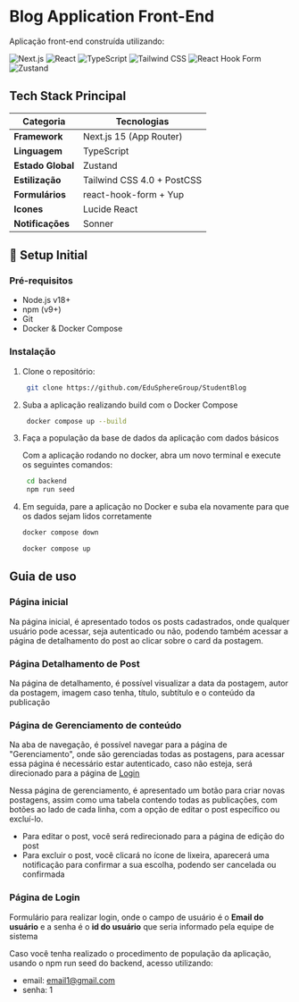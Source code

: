 # Blog Application Front-End

Aplicação front-end construída utilizando:

![Next.js](https://img.shields.io/badge/Next.js-15.1.7-black)
![React](https://img.shields.io/badge/React-18.2-%2361DAFB)
![TypeScript](https://img.shields.io/badge/TypeScript-5.0-%233178C6)
![Tailwind CSS](https://img.shields.io/badge/Tailwind_CSS-4.0-%2338B2AC)
![React Hook Form](https://img.shields.io/badge/React_Hook_Form-7.54.2-%234f46e5)
![Zustand](https://img.shields.io/badge/Zustand-5.0.3-%23d1d5db)

## Tech Stack Principal

| Categoria            | Tecnologias                                                                  |
|----------------------|-----------------------------------------------------------------------------|
| **Framework**        | Next.js 15 (App Router)                                                     |
| **Linguagem**        | TypeScript                                                                  |
| **Estado Global**    | Zustand                                                                     |
| **Estilização**      | Tailwind CSS 4.0 + PostCSS                                                  |
| **Formulários**      | react-hook-form + Yup                                                       |
| **Icones**           | Lucide React                                                                |
| **Notificações**     | Sonner              

## 🚀 Setup Initial

### Pré-requisitos
- Node.js v18+
- npm (v9+)
- Git
- Docker & Docker Compose

### Instalação
1. Clone o repositório:
   ```bash
    git clone https://github.com/EduSphereGroup/StudentBlog
   ```
2. Suba a aplicação realizando build com o Docker Compose
    ```bash
     docker compose up --build
    ```
3. Faça a população da base de dados da aplicação com dados básicos

    Com a aplicação rodando no docker, abra um novo terminal e execute os seguintes comandos:

   ```bash
    cd backend
    npm run seed
   ```

4. Em seguida, pare a aplicação no Docker e suba ela novamente para que os dados sejam lidos corretamente
   ```bash
   docker compose down

   docker compose up
   ```

## Guia de uso

### Página inicial
Na página inicial, é apresentado todos os posts cadastrados, onde qualquer usuário pode acessar, seja autenticado ou não, podendo também acessar a página de detalhamento do post ao clicar sobre o card da postagem.

### Página Detalhamento de Post
Na página de detalhamento, é possível visualizar a data da postagem, autor da postagem, imagem caso tenha, título, subtítulo e o conteúdo da publicação

### Página de Gerenciamento de conteúdo
Na aba de navegação, é possível navegar para a página de "Gerenciamento", onde são gerenciadas todas as postagens, para acessar essa página é necessário estar autenticado, caso não esteja, será direcionado para a página de <u>[Login](#página-de-login)</u>

Nessa página de gerenciamento, é apresentado um botão para criar novas postagens, assim como uma tabela contendo todas as publicações, com botões ao lado de cada linha, com a opção de editar o post específico ou excluí-lo.

- Para editar o post, você será redirecionado para a página de edição do post
- Para excluir o post, você clicará no ícone de lixeira, aparecerá uma notificação para confirmar a sua escolha, podendo ser cancelada ou confirmada 

### Página de Login
Formulário para realizar login, onde o campo de usuário é o <b>Email do usuário</b> e a senha é o <b>id do usuário</b> que seria informado pela equipe de sistema

Caso você tenha realizado o procedimento de população da aplicação, usando o npm run seed do backend, acesso utilizando: 

- email: email1@gmail.com 
- senha: 1
